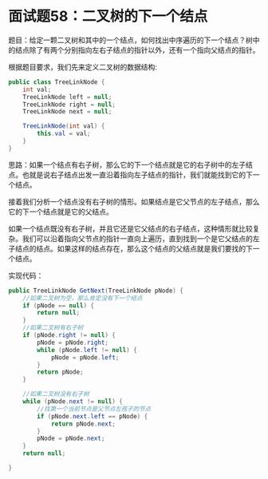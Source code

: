 # 面试题58：二叉树的下一个结点

题目：给定一颗二叉树和其中的一个结点，如何找出中序遍历的下一个结点？树中的结点除了有两个分别指向左右子结点的指针以外，还有一个指向父结点的指针。

根据题目要求，我们先来定义二叉树的数据结构:
```java
public class TreeLinkNode {
    int val;
    TreeLinkNode left = null;
    TreeLinkNode right = null;
    TreeLinkNode next = null;

    TreeLinkNode(int val) {
        this.val = val;
    }
}

```


思路：如果一个结点有右子树，那么它的下一个结点就是它的右子树中的左子结点。也就是说右子结点出发一直沿着指向左子结点的指针，我们就能找到它的下一个结点。 

接着我们分析一个结点没有右子树的情形。如果结点是它父节点的左子结点，那么它的下一个结点就是它的父结点。 

如果一个结点既没有右子树，并且它还是它父结点的右子结点，这种情形就比较复杂。我们可以沿着指向父节点的指针一直向上遍历，直到找到一个是它父结点的左子结点的结点。如果这样的结点存在，那么这个结点的父结点就是我们要找的下一个结点。

实现代码：
```java
public TreeLinkNode GetNext(TreeLinkNode pNode) {
    //如果二叉树为空，那么肯定没有下一个结点
    if (pNode == null) {
        return null;
    }
    //如果二叉树有右子树
    if (pNode.right != null) {
        pNode = pNode.right;
        while (pNode.left != null) {
            pNode = pNode.left;
        }
        return pNode;
    }

    //如果二叉树没有右子树
    while (pNode.next != null) {
        //找第一个当前节点是父节点左孩子的节点
        if (pNode.next.left == pNode) {
            return pNode.next;
        }
        pNode = pNode.next;
    }
    return null;

}
```




